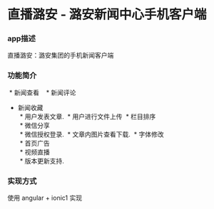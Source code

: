 直播潞安 - 潞安新闻中心手机客户端
============================

### app描述
  直播潞安：潞安集团的手机新闻客户端

### 功能简介
  * 新闻查看   
  * 新闻评论  
  * 新闻收藏  
  * 用户发表文章. 
  * 用户进行文件上传
  * 栏目排序  
  * 微信分享  
  * 微信授权登录. 
  * 文章内图片查看下载. 
  * 字体修改  
  * 首页广告  
  * 视频直播  
  * 版本更新支持. 

### 实现方式
使用 angular + ionic1 实现
